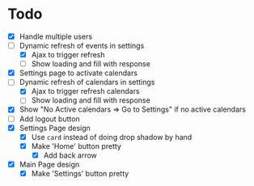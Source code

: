 # Todo

- [x] Handle multiple users
- [ ] Dynamic refresh of events in settings
  - [x] Ajax to trigger refresh
  - [ ] Show loading and fill with response
- [x] Settings page to activate calendars
- [ ] Dynamic refresh of calendars in settings
  - [x] Ajax to trigger refresh calendars
  - [ ] Show loading and fill with response
- [x] Show "No Active calendars => Go to Settings" if no active calendars
- [ ] Add logout button
- [x] Settings Page design
  - [x] Use `card` instead of doing drop shadow by hand
  - [x] Make 'Home' button pretty
    - [x] Add back arrow
- [x] Main Page design
  - [x] Make 'Settings' button pretty 

